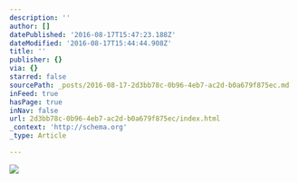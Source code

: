 ```yaml
---
description: ''
author: []
datePublished: '2016-08-17T15:47:23.188Z'
dateModified: '2016-08-17T15:44:44.908Z'
title: ''
publisher: {}
via: {}
starred: false
sourcePath: _posts/2016-08-17-2d3bb78c-0b96-4eb7-ac2d-b0a679f875ec.md
inFeed: true
hasPage: true
inNav: false
url: 2d3bb78c-0b96-4eb7-ac2d-b0a679f875ec/index.html
_context: 'http://schema.org'
_type: Article

---
```

![](https://the-grid-user-content.s3-us-west-2.amazonaws.com/7a0578b6-4ddf-41f5-b0c6-fa7bdc14dbda.jpg)